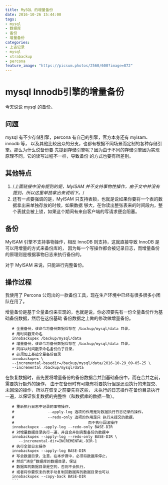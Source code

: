```yaml
---
title: MySQL 的增量备份
date: 2016-10-26 15:44:00
tags:
- mysql
- 数据库
- 备份
- 增量备份
categories:
- 上古记录
- mysql
- xtrabackup
- percona
feature_image: "https://picsum.photos/2560/600?image=872"
---
```


# mysql Innodb引擎的增量备份
今天说说 mysql 的备份。
## 问题
mysql 有不少存储引擎，percona 有自己的引擎，官方本身还有 myisam、innodb 等，
以及其他比较出众的分支，也都有根据不同场景而定制的各种存储引擎。那么为什么说备份要
先提到存储引擎呢？因为由于不同的存储引擎因为实现原理不同，它的读写过程不一样，导致备份
的方式也要有所差别。
## 其他特点
1. /*上面链接中没有提到的是，MyISAM 并不支持事物性操作，由于文中并没有提到，所以这里单独拿出来说明下。*/
2. 还有一点要强调的是，MyISAM 只支持表锁，也就是说如果你要将一个表的数据拿出来单独存放的时候，如果数据
够大，在你读出整张表来的时间段内，整个表就会被上锁，如果这个期间有来自客户端的写请求便会阻塞。

## 备份
MyISAM 引擎不支持事物操作，相反 InnoDB 则支持，这就直接导致 InnoDB 是可以用增量的方式来备份库的，
因为每一个写操作都会被记录日志，而增量备份的原理则是根据事物日志来执行备份的。

对于 MyISAM 来说，只能进行完整备份。

## 操作过程
我使用了 Percona 公司出的一款备份工具，现在生产环境中已经有很多很多小团队在用了。

增量备份是基于全量备份来实现的，也就是说，你必须要先有一份全量备份作为基础备份数据，然后在这份基础
备份数据之上做的修改做增量备份。
``` shell
   # 全量备份，该命令将备份数据保存在 /backup/mysql/data 目录，
   # 用时间戳来命名
   innobackupex /backup/mysql/data
   # 增量备份，该命令将备份数据保存在 /backup/mysql/data 目录，
   # 同样以时间戳来命名备份的子目录，
   # 必须加上基础全量备份目录
   innobackupex \
   --incremental-basedir=/backup/mysql/data/2016-10-29_09-05-25 \
   --incremental /backup/mysql/data
```

在恢复数据时，首先要将增量备份的备份数据合并到基础备份中，而在合并之前，需要执行额外的操作，
由于在备份时有可能有将要执行但是还没执行的未提交、未回滚的操作，所以在恢复之前要先将这些，
未执行的日志操作在备份目录执行一遍，以保证恢复数据的完整性（和数据库的数据一致）。

   ``` shell
      # 重新执行日志中记录的事物操作，
      #               --apply-log 选项的作用是对数据执行日志记录的操作，
      #               --redo-only 选项的作用是只 执行未提交的数据，
      #                                 而不执行回滚操作
      innobackupex --apply-log --redo-only BASE-DIR
      # 对增量数据目录执行一遍，并且合并到完整备份的数据中
      innobackupex --apply-log --redo-only BASE-DIR \
         --incremental-dir=INCREMENTAL-DIR-1
      # 执行全部日志操作
      innobackupex --apply-log BASE-DIR
      # 写会数据目录，注意，在本步骤中，必须将数据库停止，
      # 然后“清空”数据库的数据目录，保证
      # 数据库的数据目录是空的，否则不会执行，
      # 或者将你要恢复的表手动复制回数据库的数据目录也可以
      innobackupex --copy-back BASE-DIR
      ```